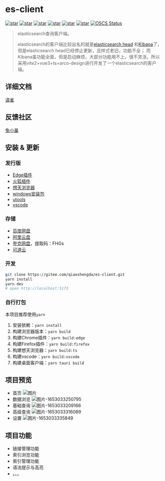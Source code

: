 # es-client

[![star](https://gitee.com/qiaoshengda/es-client/badge/star.svg?theme=white)](https://gitee.com/qiaoshengda/es-client)
[![star](https://img.shields.io/github/stars/q2316367743/es-client?style=social)](https://github.com/q2316367743/es-client/)
[![star](https://up.apps.vip/storeicon/w-bright.svg)](https://a.apps.vip/d.appStore/index.html#/share?id=NdAH5w)
[![star](https://img.shields.io/badge/edge-v2.6.1-%230883d8)](https://microsoftedge.microsoft.com/addons/detail/esclient/aonamamifdfigcflbeokdndfappnmogo)
[![star](https://img.shields.io/badge/firefox-v2.6.1-%23ff3847)](https://addons.mozilla.org/zh-CN/firefox/addon/es-client/)
[![star](https://img.shields.io/badge/windows-v2.6.1-%2324c8db)](https://www.aliyundrive.com/s/wRg2ZS2K6ME)
[![OSCS Status](https://www.oscs1024.com/platform/badge/es-client.svg?size=small)](https://www.murphysec.com/accept?code=9a8096e0fd00acdcdb1901030f42d5d6&type=1&from=2)

> elasticsearch查询客户端。
>
> elasticsearch的客户端比较出名的就是[elasticsearch head](https://github.com/mobz/elasticsearch-head)
> 和[Kibana](https://github.com/elastic/kibana)了，
> 但是elasticsearch head已经停止更新，且样式老旧，功能不全；
> 而Kibana虽功能全面，但是启动麻烦，大部分功能用不上，很不灵活，所以采用vite2+vue3+ts+arco-design进行开发了一个elasticsearch的客户端。

## 详细文档

[语雀](https://www.yuque.com/baozhiyige-tewwf/ygxv4r)

## 反馈社区

[兔小巢](https://support.qq.com/products/489458)

## 安装 & 更新

### 发行版

- [Edge插件](https://microsoftedge.microsoft.com/addons/detail/esclient/aonamamifdfigcflbeokdndfappnmogo)
- [火狐插件](https://addons.mozilla.org/zh-CN/firefox/addon/es-client/)
- [想天浏览器](https://a.apps.vip/d.appStore/index.html#/share?id=NdAH5w)
- [windows安装包](https://gitee.com/qiaoshengda/es-client/releases)
- [utools](https://www.u.tools/)
- [vscode](https://marketplace.visualstudio.com/items?itemName=m17762618644.es-client)

### 存储

- [百度网盘](https://pan.baidu.com/s/1sTd8aOWai-n3hxMur11iXA?pwd=3e5t)
- [阿里云盘](https://www.aliyundrive.com/s/wRg2ZS2K6ME)
- [夸克网盘](https://pan.quark.cn/s/ad9afd5e88a1)，提取码：FHGs
- [可道云](http://kodcloud.esion.xyz/#s/89HBcbIw)

### 开发

```bash
git clone https://gitee.com/qiaoshengda/es-client.git
yarn install
yarn dev
# open http://localhost:5173
```

### 自行打包

本项目推荐使用`yarn`

1. 安装依赖：`yarn install`
2. 构建浏览器版本：`yarn build`
3. 构建Chrome插件：`yarn build:edge`
4. 构建Firefox插件：`yarn build:firefox`
5. 构建想天浏览器：`yarn build:ts`
6. 构建vscode：`yarn build:vscode`
7. 构建桌面客户端：`yarn tauri build`

## 项目预览

- 首页
  ![图片](https://static.esion.xyz/picture/%E5%9B%BE%E7%89%87.png)
- 数据浏览
  ![图片-1653033250795](https://static.esion.xyz/picture/%E5%9B%BE%E7%89%87-1653033250795.png)
- 基础查询
  ![图片-1653033209166](https://static.esion.xyz/picture/%E5%9B%BE%E7%89%87-1653033209166.png)
- 高级查询
  ![图片-1653033316089](https://static.esion.xyz/picture/%E5%9B%BE%E7%89%87-1653033316089.png)
- 设置
  ![图片-1653033335849](https://static.esion.xyz/picture/%E5%9B%BE%E7%89%87-1653033335849.png)

## 项目功能

- 链接管理功能
- 索引浏览功能
- 索引管理功能
- 语法提示与高亮
- 。。。
